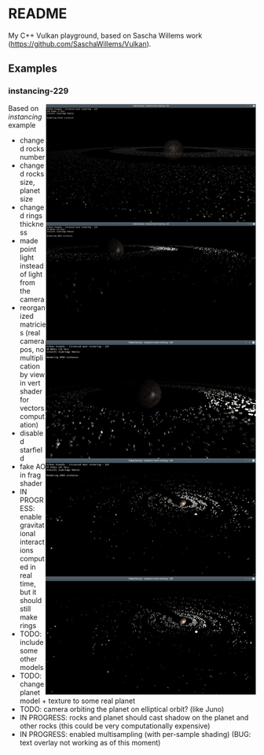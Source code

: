 # README

My C++ Vulkan playground, based on Sascha Willems work (https://github.com/SaschaWillems/Vulkan).

## Examples

### instancing-229

<img src="./results/instancing-229/Zrzut ekranu z 2017-06-04 18-22-43 - playing with number of rocks, planet and rock size, rings thickness.png" height="240px" align="right">

<img src="./results/instancing-229/Zrzut ekranu z 2017-06-19 22-11-05 - made point light instead of light from camera, some fake AO, matricies behave differently.png" height="240px" align="right">

<img src="./results/instancing-229/Zrzut ekranu z 2017-06-20 23-14-34 - added planet shadow.png" height="240px" align="right">

<img src="./results/instancing-229/Zrzut ekranu z 2017-08-16 15-03-31 - more rings, animated light (simple gravity sim on CPU) with object.png" height="240px" align="right">

<img src="./results/instancing-229/Zrzut ekranu z 2017-08-16 23-13-55 - MSAA WITH SAMPLE SHADING.png" height="240px" align="right">

Based on *instancing* example

* changed rocks number
* changed rocks size, planet size
* changed rings thickness
* made point light instead of light from the camera
* reorganized matricies (real camera pos, no multiplication by view in vert shader for vectors computation)
* disabled starfield
* fake AO in frag shader
* IN PROGRESS: enable gravitational interactions computed in real time, but it should still make rings
* TODO: include some other models
* TODO: change planet model + texture to some real planet
* TODO: camera orbiting the planet on elliptical orbit? (like Juno)
* IN PROGRESS: rocks and planet should cast shadow on the planet and other rocks (this could be very computationally expensive)
* IN PROGRESS: enabled multisampling (with per-sample shading) (BUG: text overlay not working as of this moment)
